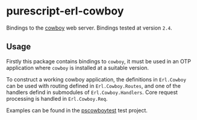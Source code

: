 # purescript-erl-cowboy

Bindings to the [cowboy](https://github.com/ninenines/cowboy) web server. Bindings tested at version `2.4`.


## Usage

Firstly this package contains bindings to `cowboy`, it must be used in an OTP application where `cowboy` is installed
at a suitable version.

To construct a working cowboy application, the definitions in `Erl.Cowboy` can be used with 
routing defined in `Erl.Cowboy.Routes`, and one of the handlers defind in submodules of
`Erl.Cowboy.Handlers`. Core request processing is handled in `Erl.Cowboy.Req`.

Examples can be found in the [pscowboytest](https://github.com/nwolverson/pscowboytest) test project.